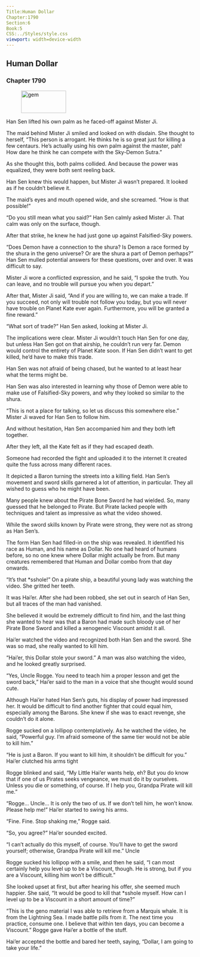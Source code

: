 ```yaml
---
Title:Human Dollar 
Chapter:1790 
Section:6 
Book:5 
CSS:../Styles/style.css 
viewport: width=device-width
---
```

  
## Human Dollar
### Chapter 1790
  
<figure>
	<img src="../Images/gem.gif" alt="gem" id="gem" width="120" height="60" />
</figure>
  

  
Han Sen lifted his own palm as he faced-off against Mister Ji.

The maid behind Mister Ji smiled and looked on with disdain. She thought to herself, “This person is arrogant. He thinks he is so great just for killing a few centaurs. He’s actually using his own palm against the master, pah! How dare he think he can compete with the Sky-Demon Sutra.”

As she thought this, both palms collided. And because the power was equalized, they were both sent reeling back.

Han Sen knew this would happen, but Mister Ji wasn’t prepared. It looked as if he couldn’t believe it.

The maid’s eyes and mouth opened wide, and she screamed. “How is that possible!”

“Do you still mean what you said?” Han Sen calmly asked Mister Ji. That calm was only on the surface, though.

After that strike, he knew he had just gone up against Falsified-Sky powers.

“Does Demon have a connection to the shura? Is Demon a race formed by the shura in the geno universe? Or are the shura a part of Demon perhaps?” Han Sen mulled potential answers for these questions, over and over. It was difficult to say.

Mister Ji wore a conflicted expression, and he said, “I spoke the truth. You can leave, and no trouble will pursue you when you depart.”

After that, Mister Ji said, “And if you are willing to, we can make a trade. If you succeed, not only will trouble not follow you today, but you will never have trouble on Planet Kate ever again. Furthermore, you will be granted a fine reward.”

“What sort of trade?” Han Sen asked, looking at Mister Ji.

The implications were clear. Mister Ji wouldn’t touch Han Sen for one day, but unless Han Sen got on that airship, he couldn’t run very far. Demon would control the entirety of Planet Kate soon. If Han Sen didn’t want to get killed, he’d have to make this trade.

Han Sen was not afraid of being chased, but he wanted to at least hear what the terms might be.

Han Sen was also interested in learning why those of Demon were able to make use of Falsified-Sky powers, and why they looked so similar to the shura.

“This is not a place for talking, so let us discuss this somewhere else.” Mister Ji waved for Han Sen to follow him.

And without hesitation, Han Sen accompanied him and they both left together.

After they left, all the Kate felt as if they had escaped death.

Someone had recorded the fight and uploaded it to the internet It created quite the fuss across many different races.

It depicted a Baron turning the streets into a killing field. Han Sen’s movement and sword skills garnered a lot of attention, in particular. They all wished to guess who he might have been.

Many people knew about the Pirate Bone Sword he had wielded. So, many guessed that he belonged to Pirate. But Pirate lacked people with techniques and talent as impressive as what the video showed.

While the sword skills known by Pirate were strong, they were not as strong as Han Sen’s.

The form Han Sen had filled-in on the ship was revealed. It identified his race as Human, and his name as Dollar. No one had heard of humans before, so no one knew where Dollar might actually be from. But many creatures remembered that Human and Dollar combo from that day onwards.

“It’s that *sshole!” On a pirate ship, a beautiful young lady was watching the video. She gritted her teeth.

It was Hai’er. After she had been robbed, she set out in search of Han Sen, but all traces of the man had vanished.

She believed it would be extremely difficult to find him, and the last thing she wanted to hear was that a Baron had made such bloody use of her Pirate Bone Sword and killed a xenogeneic Viscount amidst it all.

Hai’er watched the video and recognized both Han Sen and the sword. She was so mad, she really wanted to kill him.

“Hai’er, this Dollar stole your sword.” A man was also watching the video, and he looked greatly surprised.

“Yes, Uncle Rogge. You need to teach him a proper lesson and get the sword back,” Hai’er said to the man in a voice that she thought would sound cute.

Although Hai’er hated Han Sen’s guts, his display of power had impressed her. It would be difficult to find another fighter that could equal him, especially among the Barons. She knew if she was to exact revenge, she couldn’t do it alone.

Rogge sucked on a lollipop contemplatively. As he watched the video, he said, “Powerful guy. I’m afraid someone of the same tier would not be able to kill him.”

“He is just a Baron. If you want to kill him, it shouldn’t be difficult for you.” Hai’er clutched his arms tight

Rogge blinked and said, “My Little Hai’er wants help, eh? But you do know that if one of us Pirates seeks vengeance, we must do it by ourselves. Unless you die or something, of course. If I help you, Grandpa Pirate will kill me.”

“Rogge… Uncle… It is only the two of us. If we don’t tell him, he won’t know. Please help me!” Hai’er started to swing his arms.

“Fine. Fine. Stop shaking me,” Rogge said.

“So, you agree?” Hai’er sounded excited.

“I can’t actually do this myself, of course. You’ll have to get the sword yourself; otherwise, Grandpa Pirate will kill me.” Uncle

Rogge sucked his lollipop with a smile, and then he said, “I can most certainly help you level up to be a Viscount, though. He is strong, but if you are a Viscount, killing him won’t be difficult.”

She looked upset at first, but after hearing his offer, she seemed much happier. She said, “It would be good to kill that *sshole myself. How can I level up to be a Viscount in a short amount of time?”

“This is the geno material I was able to retrieve from a Marquis whale. It is from the Lightning Sea. I made battle pills from it. The next time you practice, consume one. I believe that within ten days, you can become a Viscount.” Rogge gave Hai’er a bottle of the stuff.

Hai’er accepted the bottle and bared her teeth, saying, “Dollar, I am going to take your life.”